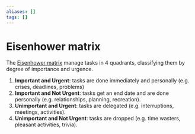 ```yaml
---
aliases: []
tags: []
---
```


# Eisenhower matrix

The [Eisenhower matrix](https://wikipedia.org/wiki/time_management#the_eisenhower_method) manage tasks in 4 quadrants, classifying them by degree of importance and urgence.

1. **Important and Urgent**: tasks are done immediately and personally (e.g. crises, deadlines, problems)
2. **Important and Not Urgent**: tasks get an end date and are done personally (e.g. relationships, planning, recreation).
3. **Unimportant and Urgent**: tasks are delegated (e.g. interruptions, meetings, activities).
4. **Unimportant and Not Urgent**: tasks are dropped (e.g. time wasters, pleasant activities, trivia).